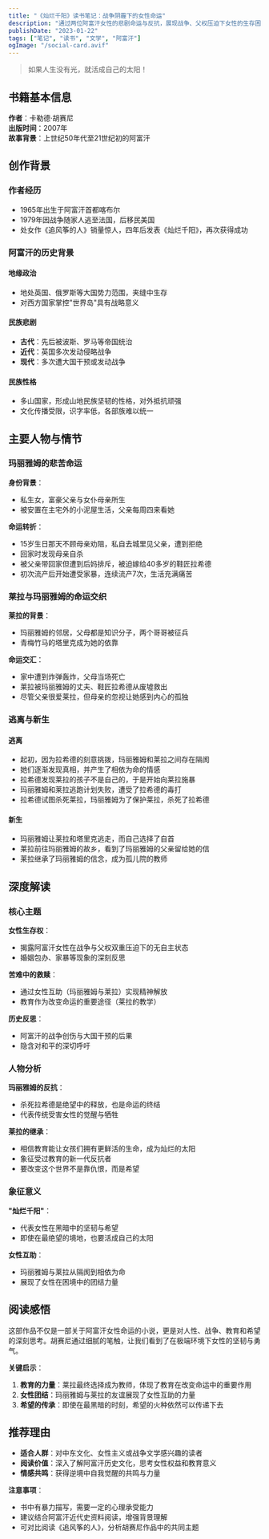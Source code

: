 ```yaml
---
title: "《灿烂千阳》读书笔记：战争阴霾下的女性命运"
description: "通过两位阿富汗女性的悲剧命运与反抗，展现战争、父权压迫下女性的生存困境，传递在黑暗中活成自己的太阳的信念"
publishDate: "2023-01-22"
tags: ["笔记", "读书", "文学", "阿富汗"]
ogImage: "/social-card.avif"
---
```


> 如果人生没有光，就活成自己的太阳！

## 书籍基本信息

**作者**：卡勒德·胡赛尼  
**出版时间**：2007年  
**故事背景**：上世纪50年代至21世纪初的阿富汗

## 创作背景

### 作者经历
- 1965年出生于阿富汗首都喀布尔
- 1979年因战争随家人逃至法国，后移民美国
- 处女作《追风筝的人》销量惊人，四年后发表《灿烂千阳》，再次获得成功

### 阿富汗的历史背景

#### 地缘政治
- 地处英国、俄罗斯等大国势力范围，夹缝中生存
- 对西方国家掌控"世界岛"具有战略意义

#### 民族悲剧
- **古代**：先后被波斯、罗马等帝国统治
- **近代**：英国多次发动侵略战争
- **现代**：多次遭大国干预或发动战争

#### 民族性格
- 多山国家，形成山地民族坚韧的性格，对外抵抗顽强
- 文化传播受限，识字率低，各部族难以统一

## 主要人物与情节

### 玛丽雅姆的悲苦命运

**身份背景**：
- 私生女，富豪父亲与女仆母亲所生
- 被安置在主宅外的小泥屋生活，父亲每周四来看她

**命运转折**：
- 15岁生日那天不顾母亲劝阻，私自去城里见父亲，遭到拒绝
- 回家时发现母亲自杀
- 被父亲带回家但遭到后妈排斥，被迫嫁给40多岁的鞋匠拉希德
- 初次流产后开始遭受家暴，连续流产7次，生活充满痛苦

### 莱拉与玛丽雅姆的命运交织

**莱拉的背景**：
- 玛丽雅姆的邻居，父母都是知识分子，两个哥哥被征兵
- 青梅竹马的塔里克成为她的依靠

**命运交汇**：
- 家中遭到炸弹轰炸，父母当场死亡
- 莱拉被玛丽雅姆的丈夫、鞋匠拉希德从废墟救出
- 尽管父亲很爱莱拉，但母亲的忽视让她感到内心的孤独

### 逃离与新生

#### 逃离
- 起初，因为拉希德的刻意挑拨，玛丽雅姆和莱拉之间存在隔阂
- 她们逐渐发现真相，并产生了相依为命的情感
- 拉希德发现莱拉的孩子不是自己的，于是开始向莱拉施暴
- 玛丽雅姆和莱拉逃跑计划失败，遭受了拉希德的毒打
- 拉希德试图杀死莱拉，玛丽雅姆为了保护莱拉，杀死了拉希德

#### 新生
- 玛丽雅姆让莱拉和塔里克逃走，而自己选择了自首
- 莱拉前往玛丽雅姆的故乡，看到了玛丽雅姆的父亲留给她的信
- 莱拉继承了玛丽雅姆的信念，成为孤儿院的教师

## 深度解读

### 核心主题

**女性生存权**：
- 揭露阿富汗女性在战争与父权双重压迫下的无自主状态
- 婚姻包办、家暴等现象的深刻反思

**苦难中的救赎**：
- 通过女性互助（玛丽雅姆与莱拉）实现精神解放
- 教育作为改变命运的重要途径（莱拉的教学）

**历史反思**：
- 阿富汗的战争创伤与大国干预的后果
- 隐含对和平的深切呼吁

### 人物分析

**玛丽雅姆的反抗**：
- 杀死拉希德是绝望中的释放，也是命运的终结
- 代表传统受害女性的觉醒与牺牲

**莱拉的继承**：
- 相信教育能让女孩们拥有更鲜活的生命，成为灿烂的太阳
- 象征受过教育的新一代反抗者
- 要改变这个世界不是靠仇恨，而是希望

### 象征意义

**"灿烂千阳"**：
- 代表女性在黑暗中的坚韧与希望
- 即使在最绝望的境地，也要活成自己的太阳

**女性互助**：
- 玛丽雅姆与莱拉从隔阂到相依为命
- 展现了女性在困境中的团结力量

## 阅读感悟

这部作品不仅是一部关于阿富汗女性命运的小说，更是对人性、战争、教育和希望的深刻思考。胡赛尼通过细腻的笔触，让我们看到了在极端环境下女性的坚韧与勇气。

**关键启示**：
1. **教育的力量**：莱拉最终选择成为教师，体现了教育在改变命运中的重要作用
2. **女性团结**：玛丽雅姆与莱拉的友谊展现了女性互助的力量
3. **希望的传承**：即使在最黑暗的时刻，希望的火种依然可以传递下去

## 推荐理由

- **适合人群**：对中东文化、女性主义或战争文学感兴趣的读者
- **阅读价值**：深入了解阿富汗历史文化，思考女性权益和教育意义
- **情感共鸣**：获得逆境中自我觉醒的共鸣与力量

**注意事项**：
- 书中有暴力描写，需要一定的心理承受能力
- 建议结合阿富汗近代史资料阅读，增强背景理解
- 可对比阅读《追风筝的人》，分析胡赛尼作品中的共同主题
